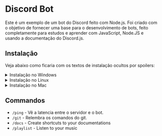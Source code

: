 # Discord Bot

Este é um exemplo de um bot do Discord feito com Node.js. Foi criado com o objetivo de fornecer uma base para o desenvolvimento de bots, feito completamente para estudos e aprender com JavaScript, Node.JS e usando a documentação do
Discord.js.

## Instalação

Veja abaixo como ficaria com os textos de instalação ocultos por spoilers:

<details>
  <summary>Instalação no Windows</summary>

  Para instalar o Node.js no Windows, siga os seguintes passos:

  1. Acesse o site oficial do Node.js em https://nodejs.org/en/download/ e clique no botão "Windows Installer" para baixar o instalador.
  2. Execute o arquivo baixado e siga as instruções do assistente de instalação.
  3. Após a conclusão da instalação, abra o prompt de comando e digite "node -v" para verificar se a instalação foi concluída com sucesso.

</details>

<details>
  <summary>Instalação no Linux</summary>

  Para instalar o Node.js no Linux, siga os seguintes passos:

  1. Abra o terminal e digite o seguinte comando para atualizar o gerenciador de pacotes: `sudo apt-get update`
  2. Em seguida, digite o seguinte comando para instalar o Node.js: `sudo apt-get install nodejs`
  3. Após a conclusão da instalação, digite `node -v` no terminal para verificar se a instalação foi concluída com sucesso.

</details>

<details>
  <summary>Instalação no Mac</summary>

  Para instalar o Node.js no Mac, siga os seguintes passos:

  1. Acesse o site oficial do Node.js em https://nodejs.org/en/download/ e clique no botão "macOS Installer" para baixar o instalador.
  2. Execute o arquivo baixado e siga as instruções do assistente de instalação.
  3. Após a conclusão da instalação, abra o terminal e digite "node -v" para verificar se a instalação foi concluída com sucesso.

</details>


## Commandos

- `/ping` - Vê a latencia entre o servidor e o bot.
- `/git` - Relembra os comandos do git.
- `/docs` - Create shortcuts to your documentations
- `/playlist` - Listen to your music
